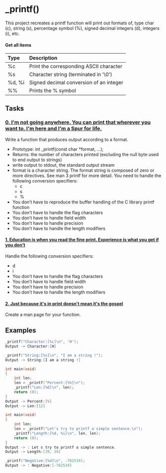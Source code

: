 
# _printf()

This project recreates a printf function will print out formats of,
type char (c), string (s), percentage symbol (%), signed decimal
integers (d), integers (i), etc.

 

#### Get all items


| Type     | Description                              |
| :------- | :--------------------------------------- |
|    %c    | Print the corresponding ASCII character  |
|    %s    | Character string (terminated in '\0')    |
|  %d, %i  | Signed decimal conversion of an integer  |
|    %%    | Prints the % symbol                      |

## Tasks

### [0. I'm not going anywhere. You can print that wherever you want to. I'm here and I'm a Spur for life.](./_printf.c)
Write a function that produces output according to a format.

- Prototype: int _printf(const char *format, ...);
- Returns: the number of characters printed (excluding the null byte used to end output to strings)
- write output to stdout, the standard output stream
- format is a character string. The format string is composed of zero or more directives. See man 3 printf for more detail. You need to handle the following conversion specifiers:
    - c
    - s
    - %
- You don’t have to reproduce the buffer handling of the C library printf function
- You don’t have to handle the flag characters
- You don’t have to handle field width
- You don’t have to handle precision
- You don’t have to handle the length modifiers

#### [1. Education is when you read the fine print. Experience is what you get if you don't](./_printf.c)
 Handle the following conversion specifiers:

- d
- i
- You don’t have to handle the flag characters
- You don’t have to handle field width
- You don’t have to handle precision
- You don’t have to handle the length modifiers

#### [2. Just because it's in print doesn't mean it's the gospel](./_printf.c)
Create a man page for your function.

## Examples
```c
_printf("Character:[%c]\n", 'H');
Output -> Character:[H]
```
```c
_printf("String:[%s]\n", "I am a string !");
Output -> String:[I am a string !]
```
```c
int main(void)
{
    int len;
    len = _printf("Percent:[%%]\n");
    _printf("Len:[%d]\n", len);
    return (0);
}
Output -> Percent:[%]
Output -> Len:[12]
```
```c
int main(void)
{
    int len;
    len = _printf("Let's try to printf a simple sentence.\n");
    _printf("Length:[%d, %i]\n", len, len);
    return (0);
}
Output -> : Let s try to printf a simple sentence.
Output -> Length:[39, 39]
```
```c
_printf("Negative:[%d]\n", -762534);
Output -> : Negative:[-762534]
```
